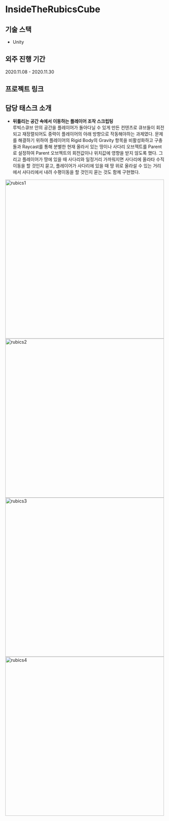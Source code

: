 # InsideTheRubicsCube

## 기술 스택 
- Unity


## 외주 진행 기간   
2020.11.08 - 2020.11.30


## 프로젝트 링크   
[영상링크]:https://player.vimeo.com/video/487940565?autoplay=1&amp;loop=0&amp;rel=0  
[웹전시링크]:https://sbart-n.com/Exhibition2/index.html  

  
## 담당 태스크 소개  
- **뒤틀리는 공간 속에서 이동하는 플레이어 조작 스크립팅**  
루빅스큐브 안의 공간을 플레이어가 돌아다닐 수 있게 만든 컨텐츠로 큐브들이 회전되고 재정렬되어도 중력이 플레이어의 아래 방향으로 작동해야하는 과제였다. 문제를 해결하기 위하여 플레이어의 Rigid Body의 Gravity 항목을 비활성화하고 구충돌과 Raycast를 통해 분별한 현재 올라서 있는 땅이나 사다리 오브젝트를 Parent로 설정하여 Parent 오브젝트의 회전값이나 위치값에 영향을 받지 않도록 했다. 그리고 플레이어가 땅에 있을 때 사다리와 일정거리 가까워지면 사다리에 올라타 수직이동을 할 것인지 묻고, 플레이어가 사다리에 있을 때 땅 위로 올라설 수 있는 거리에서 사다리에서 내려 수평이동을 할 것인지 묻는 것도 함께 구현했다.
<div>
<img width="500" alt="rubics1" src="https://user-images.githubusercontent.com/76104907/102384032-97c6b000-400f-11eb-9e5c-cf2932b9cc7e.png">
<img width="500" alt="rubics2" src="https://user-images.githubusercontent.com/76104907/102384207-cba1d580-400f-11eb-83f5-d7a88e011e1f.png">
<img width="500" alt="rubics3" src="https://user-images.githubusercontent.com/76104907/102386800-ede92280-4012-11eb-9dd3-36d070b5999d.png">
<img width="500" alt="rubics4" src="https://user-images.githubusercontent.com/76104907/102387078-4a4c4200-4013-11eb-8703-986bc13bde8f.png">
</div>
